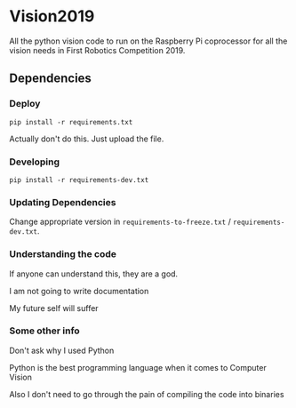 # Vision2019

All the python vision code to run on the Raspberry Pi coprocessor for all the vision needs in First Robotics Competition 2019.

## Dependencies

### Deploy

```
pip install -r requirements.txt
```
Actually don't do this. Just upload the file.

### Developing

```
pip install -r requirements-dev.txt
```

### Updating Dependencies

Change appropriate version in `requirements-to-freeze.txt` / `requirements-dev.txt`.

### Understanding the code
If anyone can understand this, they are a god.

I am not going to write documentation

My future self will suffer

### Some other info
Don't ask why I used Python

Python is the best programming language when it comes to Computer Vision

Also I don't need to go through the pain of compiling the code into binaries
